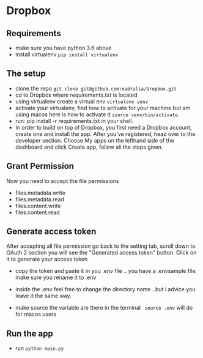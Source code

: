 # Dropbox

## Requirements
- make sure you have python 3.6 above
- install virtualenv ```pip install virtualenv```

## The setup

- clone the repo ```git clone git@github.com:nadralia/Dropbox.git  ```
- cd to Dropbox where requirements.txt is located
- using virtualenv create a virtual env ```virtualenv venv ```
- activate your virtualenv, find how to activate for your machine but am using macos here is how to activate it ``` source venv/bin/activate ```.
- run: pip install -r requirements.txt in your shell.
- In order to build on top of Dropbox, you first need a Dropbox account, create one and install the app. After you’ve registered, head over to the developer section. Choose My apps on the lefthand side of the dashboard and click Create app, follow all the steps given.

## Grant Permission
Now you need to accept the file permissions
 - files.metadata.write
 - files.metadata.read
 - files.content.write
 - files.content.read

## Generate access token
After accepting all file permission go back to the setting tab, scroll down to OAuth 2 section
you will see the "Generated access token" button. Click on it to generate your access token

- copy the token and paste it in you .env file .. you have a .envsample file, make sure you rename it to .env

- inside the .env feel free to change the directory name ..but i advice you leave it the same way.

- make source the variable are there in the terminal ``` source .env``` will do for macos users
## Run the app
- run ``` python main.py ```
